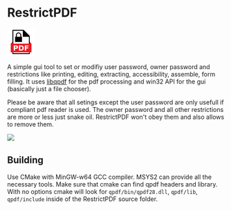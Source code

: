 RestrictPDF
===========

<img src="icon.svg" width="64" height="64">

A simple gui tool to set or modifiy user password, owner password and restrictions like printing, editing, extracting, accessibility, assemble, form filling. It uses [libqpdf](https://github.com/qpdf/qpdf) for the pdf processing and win32 API for the gui (basically just a file chooser).

Please be aware that all setings except the user password are only usefull if compliant pdf reader is used. The owner password and all other restrictions are more or less just snake oil. RestrictPDF won't obey them and also allows to remove them.

<img src="https://user-images.githubusercontent.com/16699443/172309140-0280f738-9157-42a0-9f67-e6d50b13d62d.png" width="400">

Building
---------
Use CMake with MinGW-w64 GCC compiler. MSYS2 can provide all the necessary tools. Make sure that cmake can find qpdf headers and library. With no options cmake will look for `qpdf/bin/qpdf28.dll`, `qpdf/lib`, `qpdf/include` inside of the RestrictPDF source folder.

